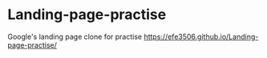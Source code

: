 # Landing-page-practise
Google's landing page clone for practise
https://efe3506.github.io/Landing-page-practise/
